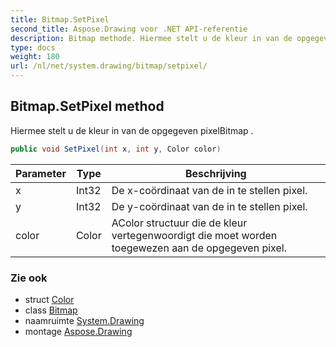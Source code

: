 ```yaml
---
title: Bitmap.SetPixel
second_title: Aspose.Drawing voor .NET API-referentie
description: Bitmap methode. Hiermee stelt u de kleur in van de opgegeven pixelBitmap .
type: docs
weight: 180
url: /nl/net/system.drawing/bitmap/setpixel/
---
```

## Bitmap.SetPixel method

Hiermee stelt u de kleur in van de opgegeven pixelBitmap .

```csharp
public void SetPixel(int x, int y, Color color)
```

| Parameter | Type | Beschrijving |
| --- | --- | --- |
| x | Int32 | De x-coördinaat van de in te stellen pixel. |
| y | Int32 | De y-coördinaat van de in te stellen pixel. |
| color | Color | AColor structuur die de kleur vertegenwoordigt die moet worden toegewezen aan de opgegeven pixel. |

### Zie ook

* struct [Color](../../color/)
* class [Bitmap](../)
* naamruimte [System.Drawing](../../bitmap/)
* montage [Aspose.Drawing](../../../)



